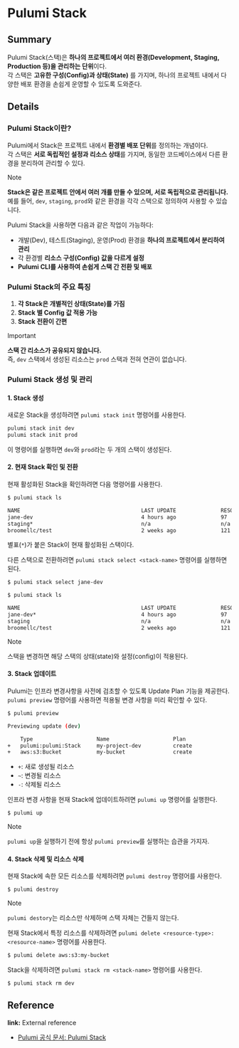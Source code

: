 # Pulumi Stack

## Summary
Pulumi Stack(스택)은 **하나의 프로젝트에서 여러 환경(Development, Staging, Production 등)을 관리하는 단위**이다.  
각 스택은 **고유한 구성(Config)과 상태(State)** 를 가지며, 하나의 프로젝트 내에서 다양한 배포 환경을 손쉽게 운영할 수 있도록 도와준다.

## Details

### Pulumi Stack이란?
Pulumi에서 Stack은 프로젝트 내에서 **환경별 배포 단위**를 정의하는 개념이다.  
각 스택은 **서로 독립적인 설정과 리소스 상태**를 가지며, 동일한 코드베이스에서 다른 환경을 분리하여 관리할 수 있다.

> [!NOTE]  
> **Stack은 같은 프로젝트 안에서 여러 개를 만들 수 있으며, 서로 독립적으로 관리됩니다.**  
> 예를 들어, `dev`, `staging`, `prod`와 같은 환경을 각각 스택으로 정의하여 사용할 수 있습니다.

Pulumi Stack을 사용하면 다음과 같은 작업이 가능하다:
- 개발(Dev), 테스트(Staging), 운영(Prod) 환경을 **하나의 프로젝트에서 분리하여 관리**
- 각 환경별 **리소스 구성(Config) 값을 다르게 설정**
- **Pulumi CLI를 사용하여 손쉽게 스택 간 전환 및 배포**

### Pulumi Stack의 주요 특징

1. **각 Stack은 개별적인 상태(State)를 가짐**
2. **Stack 별 Config 값 적용 가능**
3. **Stack 전환이 간편**

> [!IMPORTANT]  
> **스택 간 리소스가 공유되지 않습니다.**  
> 즉, `dev` 스택에서 생성된 리소스는 `prod` 스택과 전혀 연관이 없습니다.

### Pulumi Stack 생성 및 관리

#### 1. Stack 생성
새로운 Stack을 생성하려면 `pulumi stack init` 명령어를 사용한다.

```sh
pulumi stack init dev
pulumi stack init prod
```
이 명령어를 실행하면 `dev`와 `prod`라는 두 개의 스택이 생성된다.

#### 2. 현재 Stack 확인 및 전환
현재 활성화된 Stack을 확인하려면 다음 명령어를 사용한다.

```sh
$ pulumi stack ls

NAME                                      LAST UPDATE              RESOURCE COUNT
jane-dev                                  4 hours ago              97
staging*                                  n/a                      n/a
broomellc/test                            2 weeks ago              121
```
별표(`*`)가 붙은 Stack이 현재 활성화된 스택이다.

다른 스택으로 전환하려면 `pulumi stack select <stack-name>` 명령어를 실행하면된다.

```sh
$ pulumi stack select jane-dev

$ pulumi stack ls

NAME                                      LAST UPDATE              RESOURCE COUNT
jane-dev*                                 4 hours ago              97
staging                                   n/a                      n/a
broomellc/test                            2 weeks ago              121
```

> [!NOTE]
> 스택을 변경하면 해당 스택의 상태(state)와 설정(config)이 적용된다.

#### 3. Stack 업데이트

Pulumi는 인프라 변경사항을 사전에 검초할 수 있도록 Update Plan 기능을 제공한다.
`pulumi preview` 명령어를 사용하면 적용될 변경 사항을 미리 확인할 수 있다.

```sh
$ pulumi preview

Previewing update (dev)

    Type                    Name                    Plan        
+   pulumi:pulumi:Stack     my-project-dev          create      
+   aws:s3:Bucket           my-bucket               create      
```

- `+`: 새로 생성될 리소스
- `~`: 변경될 리소스
- `-`: 삭제될 리소스

인프라 변경 사항을 현재 Stack에 업데이트하려면 `pulumi up` 명령어를 실행한다.

```sh
$ pulumi up
```

> [!NOTE]
> `pulumi up`을 실행하기 전에 항상 `pulumi preview`를 실행하는 습관을 가지자.

#### 4. Stack 삭제 및 리소스 삭제

현재 Stack에 속한 모든 리소스를 삭제하려면 `pulumi destroy` 명령어를 사용한다.

```sh
$ pulumi destroy
```

> [!NOTE]
> `pulumi destory`는 리소스만 삭제하며 스택 자체는 건들지 않는다.

현재 Stack에서 특정 리소스를 삭제하려면 `pulumi delete <resource-type>:<resource-name>` 명령어를 사용한다.

```sh
$ pulumi delete aws:s3:my-bucket
```

Stack을 삭제하려면 `pulumi stack rm <stack-name>` 명령어를 사용한다.

```sh
$ pulumi stack rm dev
```

## Reference

**link:** External reference
- [Pulumi 공식 문서: Pulumi Stack](https://www.pulumi.com/docs/iac/concepts/stacks/)
